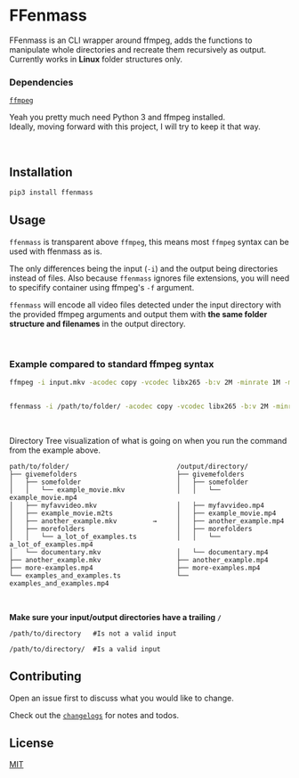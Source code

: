 # FFenmass

FFenmass is an CLI wrapper around ffmpeg, adds the functions to manipulate whole directories and recreate them recursively as output.
Currently works in **Linux** folder structures only.



### Dependencies
[`ffmpeg`](https://www.ffmpeg.org/)

Yeah you pretty much need Python 3 and ffmpeg installed.
<br>
Ideally, moving forward with this project, I will try to keep it that way.

<br>

## Installation
```bash
pip3 install ffenmass
```

## Usage



`ffenmass` is transparent above `ffmpeg`, this means most `ffmpeg` syntax can be used with ffenmass as is.


The only differences being the input (`-i`) and the output being directories instead of files.
Also because `ffenmass` ignores file extensions, you will need to specifify container using ffmpeg's `-f` argument.


`ffenmass` will encode all video files detected under the input directory with the provided ffmpeg arguments and output them with **the same folder structure and filenames** in the output directory.

<br>

### Example compared to standard ffmpeg syntax
```bash
ffmpeg -i input.mkv -acodec copy -vcodec libx265 -b:v 2M -minrate 1M -maxrate 3M -preset medium out.mp4


ffenmass -i /path/to/folder/ -acodec copy -vcodec libx265 -b:v 2M -minrate 1M -maxrate 3M -preset medium -f mp4 /output/directory/
```
<br>

Directory Tree visualization of what is going on when you run the command from the example above.
```
path/to/folder/                           /output/directory/
├── givemefolders                         ├── givemefolders      
│   ├── somefolder                        │   ├── somefolder
│   │   └── example_movie.mkv             │   │   └── example_movie.mp4
│   ├── myfavvideo.mkv                    │   ├── myfavvideo.mp4  
│   ├── example_movie.m2ts                │   ├── example_movie.mp4
│   ├── another_example.mkv         →     │   ├── another_example.mp4
│   ├── morefolders                       │   ├── morefolders
│   │   └── a_lot_of_examples.ts          │   │   └── a_lot_of_examples.mp4  
│   └── documentary.mkv                   │   └── documentary.mp4
├── another_example.mkv                   ├── another_example.mp4
├── more-examples.mp4                     ├── more-examples.mp4 
└── examples_and_examples.ts              └── examples_and_examples.mp4

```


<br>

**Make sure your input/output directories have a trailing `/`**
```
/path/to/directory   #Is not a valid input

/path/to/directory/  #Is a valid input
```


## Contributing
Open an issue first to discuss what you would like to change.

Check out the [`changelogs`](CHANGELOGS.md) for notes and todos.

## License
[MIT](https://choosealicense.com/licenses/mit/)
